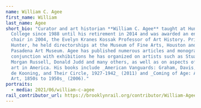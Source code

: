 ```yaml
---
name: William C. Agee
first_name: William
last_name: Agee
short_bio: "Curator and art historian **William C. Agee** taught at Hunter
  College since 1988 until his retirement in 2014 and was awarded an endowed
  chair in 2004, the Evelyn Kranes Kossak Professor of Art History. Prior to
  Hunter, he held directorships at the Museum of Fine Arts, Houston and at the
  Pasadena Art Museum. Agee has published numerous articles and monographs in
  conjunction with exhibitions he has organized on artists such as Stuart Davis,
  Morgan Russell, Donald Judd and many others, as well as on aspects of modern
  art in America. His books include _American Vanguards: Graham, Davis, Gorky,
  de Kooning, and Their Circle, 1927-1942_ (2011) and _Coming of Age: American
  Art, 1850s to 1950s_ (2006)."
portraits:
  - media: 2021/06/william-c-agee
rail_contributor_url: https://brooklynrail.org/contributor/William-Agee
---
```

